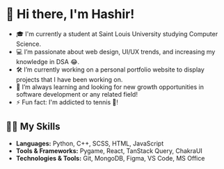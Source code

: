 # 👋 Hi there, I'm Hashir!

- 🎓 I'm currently a student at Saint Louis University studying Computer Science.
- 💻 I’m passionate about web design, UI/UX trends, and increasing my knowledge in DSA 😂. 
- 🛠️ I’m currently working on a personal portfolio website to display projects that I have been working on.
- 🌱 I’m always learning and looking for new growth opportunities in software development or any related field!
- ⚡ Fun fact: I'm addicted to tennis 🎾!

## 🧑‍💻 My Skills

- **Languages:** Python, C++, SCSS, HTML, JavaScript
- **Tools & Frameworks:** Pygame, React, TanStack Query, ChakraUI
- **Technologies & Tools:** Git, MongoDB, Figma, VS Code, MS Office

